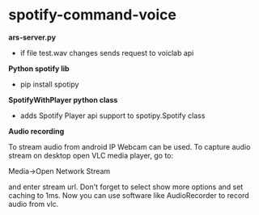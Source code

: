 # spotify-command-voice
**ars-server.py**
 * if file test.wav changes sends request to voiclab api

**Python spotify lib**
   * pip install spotipy

**SpotifyWithPlayer python class**
* adds Spotify Player api support to spotipy.Spotify class

**Audio recording**

To stream audio from android IP Webcam can be used.
To capture audio stream on desktop open VLC media player, go to:

Media->Open Network Stream 
  
and enter stream url. Don't forget to select show more options and set caching to 1ms. Now you can use software like AudioRecorder to record audio from vlc.

